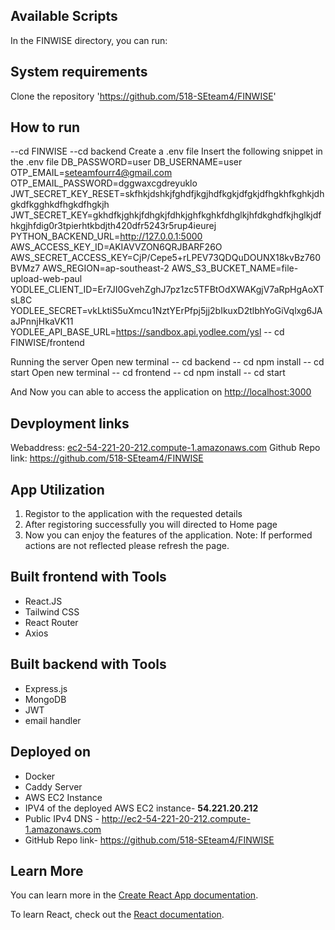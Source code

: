 ## Available Scripts
In the FINWISE directory, you can run:

## System requirements
Clone the repository 'https://github.com/518-SEteam4/FINWISE'
## How to run
--cd FINWISE
--cd backend
Create a .env file
Insert the following snippet in the .env file
DB_PASSWORD=user
DB_USERNAME=user
OTP_EMAIL=seteamfourr4@gmail.com
OTP_EMAIL_PASSWORD=dggwaxcgdreyuklo
JWT_SECRET_KEY_RESET=skfhkjdshkjfghdfjkgjhdfkgkjdfgkjdfhgkhfkghkjdhgkdfkgghkdfhgkdfhgkjh
JWT_SECRET_KEY=gkhdfkjghkjfdhgkjfdhkjghfkghkfdhglkjhfdkghdfkjhglkjdfhkgjhfdig0r3tpierhtkbdjth420dfr5243r5rup4ieurej
PYTHON_BACKEND_URL=http://127.0.0.1:5000
AWS_ACCESS_KEY_ID=AKIAVVZON6QRJBARF26O
AWS_SECRET_ACCESS_KEY=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
AWS_REGION=ap-southeast-2
AWS_S3_BUCKET_NAME=file-upload-web-paul
YODLEE_CLIENT_ID=Er7JI0GvehZghJ7pz1zc5TFBtOdXWAKgjV7aRpHgAoXTsL8C
YODLEE_SECRET=vkLktiS5uXmcu1NztYErPfpj5jj2bIkuxD2tlbhYoGiVqlxg6JAaJPnnjHkaVK11
YODLEE_API_BASE_URL=https://sandbox.api.yodlee.com/ysl
-- cd FINWISE/frontend


Running the server
Open new terminal 
-- cd backend
-- cd npm install
-- cd start
Open new terminal
-- cd frontend
-- cd npm install
-- cd start

And Now you can able to access the application on [http://localhost:3000](http://localhost:3000)
## Devployment links
Webaddress: [ec2-54-221-20-212.compute-1.amazonaws.com](http://ec2-54-221-20-212.compute-1.amazonaws.com)
Github Repo link: https://github.com/518-SEteam4/FINWISE

## App Utilization
1. Registor to the application with the requested details
2. After registoring successfully you will directed to Home page
3. Now you can enjoy the features of the application.
Note: If performed actions are not reflected please refresh the page.
## Built frontend with Tools

- React.JS
- Tailwind CSS
- React Router
- Axios

## Built backend with Tools

- Express.js
- MongoDB
- JWT
- email handler

## Deployed on 
- Docker
- Caddy Server
- AWS EC2 Instance
- IPV4 of the deployed AWS EC2 instance- **54.221.20.212**
- Public IPv4 DNS - http://ec2-54-221-20-212.compute-1.amazonaws.com
- GitHub Repo link- https://github.com/518-SEteam4/FINWISE

## Learn More

You can learn more in the [Create React App documentation](https://facebook.github.io/create-react-app/docs/getting-started).

To learn React, check out the [React documentation](https://reactjs.org/).
